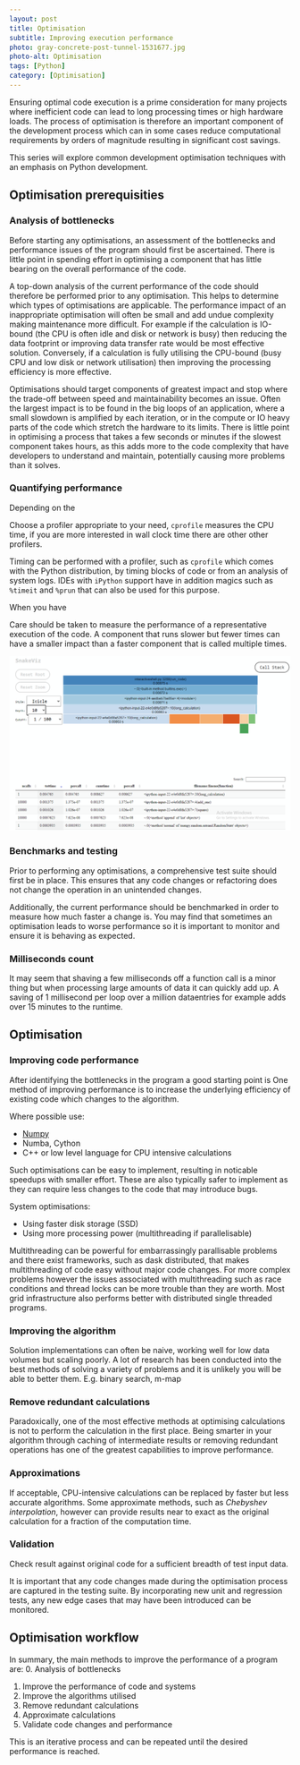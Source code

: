 ```yaml
---
layout: post
title: Optimisation
subtitle: Improving execution performance
photo: gray-concrete-post-tunnel-1531677.jpg
photo-alt: Optimisation
tags: [Python]
category: [Optimisation]
---
```


Ensuring optimal code execution is a prime consideration for many projects where inefficient code can lead to long processing times or high hardware loads. The process of optimisation is therefore an important component of the development process which can in some cases reduce computational requirements by orders of magnitude resulting in significant cost savings.

This series will explore common development optimisation techniques with an emphasis on Python development.




## Optimisation prerequisities

### Analysis of bottlenecks

Before starting any optimisations, an assessment of the bottlenecks and performance issues of the program should first be ascertained. There is little point in spending effort in optimising a component that has little bearing on the overall performance of the code.

A top-down analysis of the current performance of the code should therefore be performed prior to any optimisation. This helps to determine which types of optimisations are applicable. The performance impact of an inappropriate optimisation will often be small and add undue complexity making maintenance more difficult. For example if the calculation is IO-bound (the CPU is often idle and disk or network is busy) then reducing the data footprint or improving data transfer rate would be most effective solution. Conversely, if a calculation is fully utilising the CPU-bound (busy CPU and low disk or network utilisation) then improving the processing efficiency is more effective. 

Optimisations should target components of greatest impact and stop where the trade-off between speed and maintainability becomes an issue. Often the largest impact is to be found in the big loops of an application, where a small slowdown is amplified by each iteration, or in the compute or IO heavy parts of the code which stretch the hardware to its limits. There is little point in optimising a process that takes a few seconds or minutes if the slowest component takes hours, as this adds more to the code complexity that have developers to understand and maintain, potentially causing more problems than it solves.    

### Quantifying performance

Depending on the 

Choose a profiler appropriate to your need, `cprofile` measures the CPU time, if you are more interested in wall clock time there are other other profilers. 

Timing can be performed with a profiler, such as `cprofile` which comes with the Python distribution, by timing blocks of code or from an analysis of system logs. IDEs with `iPython` support have in addition magics such as `%timeit` and `%prun` that can also be used for this purpose.
 
When you have 


Care should be taken to measure the performance of a representative execution of the code. A component that runs slower but fewer times can have a smaller impact than a faster component that is called multiple times. 



![snakeviz profile](..\assets\images\posts\2020-04-30-optimisation\snakeviz_profile.png)


### Benchmarks and testing

Prior to performing any optimisations, a comprehensive test suite should first be in place. This ensures that any code changes or refactoring does not change the operation in an unintended changes.

Additionally, the current performance should be benchmarked in order to measure how much faster a change is. You may find that sometimes an optimisation leads to worse performance so it is important to monitor and ensure it is behaving as expected. 


### Milliseconds count

It may seem that shaving a few milliseconds off a function call is a minor thing but when processing large amounts of data it can quickly add up. A saving of 1 millisecond per loop over a million dataentries for example adds over 15 minutes to the runtime.  

## Optimisation


### Improving code performance

After identifying the bottlenecks in the program a good starting point is 
One method of improving performance is to increase the underlying efficiency of existing code which changes to the algorithm.   

Where possible use:
- [Numpy]()
- Numba, Cython
- C++ or low level language for CPU intensive calculations

Such optimisations can be easy to implement, resulting in noticable speedups with smaller effort. These are also typically 
safer to implement as they can require less changes to the code that may introduce bugs.

System optimisations:
- Using faster disk storage (SSD)
- Using more processing power (multithreading if parallelisable)

Multithreading can be powerful for embarrassingly parallisable problems and there exist frameworks, such as dask distributed, 
that makes multithreading of code easy without major code changes. For more complex problems however the issues associated 
with multithreading such as race conditions and thread locks can be more trouble than they are worth. Most grid infrastructure 
also performs better with distributed single threaded programs.  

 

### Improving the algorithm

Solution implementations can often be naive, working well for low data volumes but scaling poorly. A lot of research has 
been conducted into the best methods of solving a variety of problems and it is unlikely you will be able to better them. 
E.g. binary search, m-map

### Remove redundant calculations

Paradoxically, one of the most effective methods at optimising calculations is not to perform the calculation in the first 
place. Being smarter in your algorithm through caching of intermediate results or removing redundant operations has one
of the greatest capabilities to improve performance.

### Approximations

If acceptable, CPU-intensive calculations can be replaced by faster but less accurate algorithms. Some approximate 
methods, such as _Chebyshev interpolation_, however can provide results near to exact as the original calculation for a 
fraction of the computation time.

### Validation

Check result against original code for a sufficient breadth of test input data.

It is important that any code changes made during the optimisation process are captured in the testing suite. By incorporating 
new unit and regression tests, any new edge cases that may have been introduced can be monitored.  
 
 
## Optimisation workflow

In summary, the main methods to improve the performance of a program are:
0. Analysis of bottlenecks
1. Improve the performance of code and systems
2. Improve the algorithms utilised
3. Remove redundant calculations
4. Approximate calculations
5. Validate code changes and performance 

This is an iterative process and can be repeated until the desired performance is reached.

